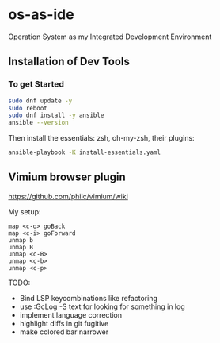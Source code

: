 # os-as-ide
Operation System as my Integrated Development Environment

## Installation of Dev Tools
### To get Started
```sh
sudo dnf update -y
sudo reboot
sudo dnf install -y ansible
ansible --version
```
Then install the essentials: zsh, oh-my-zsh, their plugins:
```sh
ansible-playbook -K install-essentials.yaml
```

## Vimium browser plugin
https://github.com/philc/vimium/wiki

My setup:
```
map <c-o> goBack
map <c-i> goForward
unmap b
unmap B
unmap <c-B>
unmap <c-b>
unmap <c-p>
```

TODO:
- Bind LSP keycombinations like refactoring
- use :GcLog -S text for looking for something in log
- implement language correction
- highlight diffs in git fugitive
- make colored bar narrower
